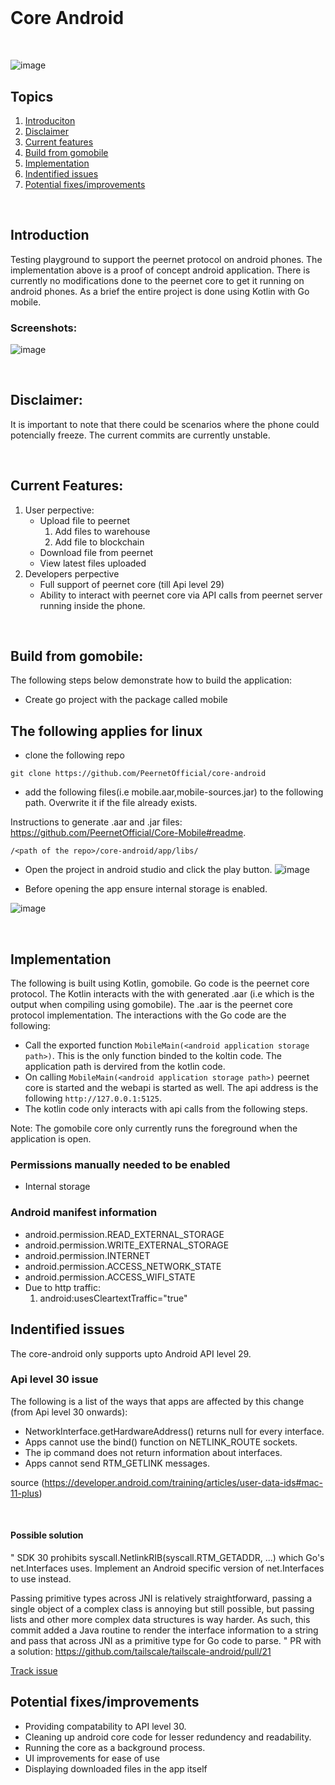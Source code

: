 <h1 align="center">
  <br>
	<h1>Core Android</h1>
  <br>
</h1>

![image](https://user-images.githubusercontent.com/31743758/148452430-a96bbc78-bcfe-4b6b-950a-f4257e63c426.png)

## Topics
1. [Introduciton](#introduction)
2. [Disclaimer](#disclaimer)
3. [Current features](#current-features)
4. [Build from gomobile](#build-from-gomobile)
5. [Implementation](#implementation)
6. [Indentified issues](#indentified-issues)
7. [Potential fixes/improvements](#potential-fixesimprovements) 

<br>

## Introduction
Testing playground to support the peernet protocol on android phones. The implementation above is a proof of concept android application. 
There is currently no modifications done to the peernet core to get it running on android phones. As a brief the entire project is done using Kotlin 
with Go mobile.

### Screenshots:
![image](https://user-images.githubusercontent.com/31743758/148444431-3cb045a3-4950-4f57-9148-84756f6cfcf6.png)

<br>

## Disclaimer:
It is important to note that there could be scenarios where the phone could potencially freeze. The current commits are currently unstable. 

<br>

## Current Features:
1. User perpective:
   - Upload file to peernet 
     1. Add files to warehouse 
     2. Add file to blockchain
   - Download file from peernet 
   - View latest files uploaded 
2. Developers perpective
   - Full support of peernet core (till Api level 29)
   - Ability to interact with peernet core via API calls from peernet server running inside the phone. 

<br>

## Build from gomobile: 
The following steps below demonstrate how to build 
the application:
- Create go project with the package called mobile

## The following applies for linux 

- clone the following repo
```
git clone https://github.com/PeernetOfficial/core-android
```
- add the following files(i.e mobile.aar,mobile-sources.jar) to the following path. Overwrite it if the file already exists.

Instructions to generate .aar and .jar files: https://github.com/PeernetOfficial/Core-Mobile#readme. 
```
/<path of the repo>/core-android/app/libs/
```
- Open the project in android studio and click the play button. 
![image](https://user-images.githubusercontent.com/31743758/148443246-79ce16c3-d2a0-483a-9396-620deafda6ee.png)

- Before opening the app ensure internal storage is enabled.

 ![image](https://user-images.githubusercontent.com/31743758/148446496-a56f6da9-a484-45cd-88be-4791c58c54a1.png)

<br>

## Implementation 
The following is built using Kotlin, gomobile. Go code is the peernet core protocol. The Kotlin interacts with the with generated .aar (i.e which is the output when compiling using gomobile). The .aar is the peernet core protocol implementation. The interactions with the Go code are the following:
- Call the exported function ```MobileMain(<android application storage path>)```. This is the only function binded to the koltin code. The application path 
  is dervired from the kotlin code. 
- On calling ```MobileMain(<android application storage path>)``` peernet core is started and the webapi is started as well. The api address is the following 
  ```http://127.0.0.1:5125```. 
- The kotlin code only interacts with api calls from the following steps.

Note: The gomobile core only currently runs the foreground when the application is open. 


### Permissions manually needed to be enabled
- Internal storage 
### Android manifest information 
- android.permission.READ_EXTERNAL_STORAGE
- android.permission.WRITE_EXTERNAL_STORAGE
- android.permission.INTERNET
- android.permission.ACCESS_NETWORK_STATE
- android.permission.ACCESS_WIFI_STATE
- Due to http traffic:
  1. android:usesCleartextTraffic="true"

## Indentified issues 
The core-android only supports upto Android API level 29.

### Api level 30 issue 
The following is a list of the ways that apps are affected by this change (from Api level 30 onwards):
 - NetworkInterface.getHardwareAddress() returns null for every interface.
 - Apps cannot use the bind() function on NETLINK_ROUTE sockets.
 - The ip command does not return information about interfaces.
 - Apps cannot send RTM_GETLINK messages.
 
source (https://developer.android.com/training/articles/user-data-ids#mac-11-plus)

<br>

#### Possible solution 
"
SDK 30 prohibits syscall.NetlinkRIB(syscall.RTM_GETADDR, ...) which Go's net.Interfaces uses. Implement an Android specific version of net.Interfaces to use instead.

Passing primitive types across JNI is relatively straightforward, passing a single object of a complex class is annoying but still possible, but passing lists and other more complex data structures is way harder. As such, this commit added a Java routine to render the interface information to a string and pass that across JNI as a primitive type for Go code to parse.
"
PR with a solution: https://github.com/tailscale/tailscale-android/pull/21 

[Track issue](https://github.com/PeernetOfficial/core/issues/83)

## Potential fixes/improvements 
- Providing compatability to API level 30.
- Cleaning up android core code for lesser redundency and readability.
- Running the core as a background process.
- UI improvements for ease of use 
- Displaying downloaded files in the app itself 





